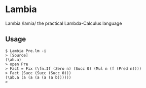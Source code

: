 # Lambia
Lambia /lamia/ the practical Lambda-Calculus language

## Usage
```
$ Lambia Pre.lm -i
> [Source]
(\ab.a)
> open Pre
> Fact = Fix (\fn.If (Zero n) (Succ 0) (Mul n (f (Pred n))))
> Fact (Succ (Succ (Succ 0)))
(\ab.a (a (a (a (a (a b))))))
>
